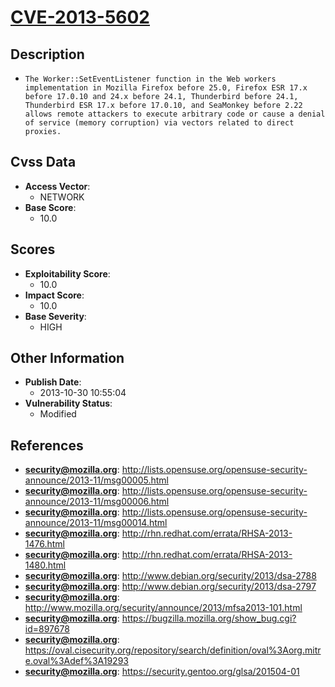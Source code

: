 
# [CVE-2013-5602](http://lists.opensuse.org/opensuse-security-announce/2013-11/msg00005.html)

## Description

- `The Worker::SetEventListener function in the Web workers implementation in Mozilla Firefox before 25.0, Firefox ESR 17.x before 17.0.10 and 24.x before 24.1, Thunderbird before 24.1, Thunderbird ESR 17.x before 17.0.10, and SeaMonkey before 2.22 allows remote attackers to execute arbitrary code or cause a denial of service (memory corruption) via vectors related to direct proxies.`

## Cvss Data

- **Access Vector**:
  - NETWORK
- **Base Score**:
  - 10.0

## Scores

- **Exploitability Score**:
  - 10.0
- **Impact Score**:
  - 10.0
- **Base Severity**:
  - HIGH

## Other Information

- **Publish Date**:
  - 2013-10-30 10:55:04
- **Vulnerability Status**:
  - Modified

## References

- **security@mozilla.org**: http://lists.opensuse.org/opensuse-security-announce/2013-11/msg00005.html
- **security@mozilla.org**: http://lists.opensuse.org/opensuse-security-announce/2013-11/msg00006.html
- **security@mozilla.org**: http://lists.opensuse.org/opensuse-security-announce/2013-11/msg00014.html
- **security@mozilla.org**: http://rhn.redhat.com/errata/RHSA-2013-1476.html
- **security@mozilla.org**: http://rhn.redhat.com/errata/RHSA-2013-1480.html
- **security@mozilla.org**: http://www.debian.org/security/2013/dsa-2788
- **security@mozilla.org**: http://www.debian.org/security/2013/dsa-2797
- **security@mozilla.org**: http://www.mozilla.org/security/announce/2013/mfsa2013-101.html
- **security@mozilla.org**: https://bugzilla.mozilla.org/show_bug.cgi?id=897678
- **security@mozilla.org**: https://oval.cisecurity.org/repository/search/definition/oval%3Aorg.mitre.oval%3Adef%3A19293
- **security@mozilla.org**: https://security.gentoo.org/glsa/201504-01
